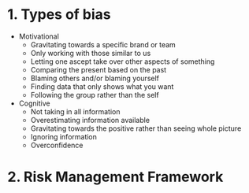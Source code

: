 # 1. Types of bias
- Motivational
  - Gravitating towards a specific brand or team
  - Only working with those similar to us
  - Letting one ascept take over other aspects of something
  - Comparing the present based on the past
  - Blaming others and/or blaming yourself
  - Finding data that only shows what you want
  - Following the group rather than the self
- Cognitive
  - Not taking in all information
  - Overestimating information available
  - Gravitating towards the positive rather than seeing whole picture
  - Ignoring information
  - Overconfidence

# 2. Risk Management Framework
